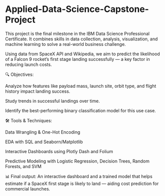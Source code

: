 # Applied-Data-Science-Capstone-Project
This project is the final milestone in the IBM Data Science Professional Certificate. It combines skills in data collection, analysis, visualization, and machine learning to solve a real-world business challenge.

Using data from SpaceX API and Wikipedia, we aim to predict the likelihood of a Falcon 9 rocket’s first stage landing successfully — a key factor in reducing launch costs.

🔍 Objectives:

Analyze how features like payload mass, launch site, orbit type, and flight history impact landing success.

Study trends in successful landings over time.

Identify the best-performing binary classification model for this use case.

🛠️ Tools & Techniques:

Data Wrangling & One-Hot Encoding

EDA with SQL and Seaborn/Matplotlib

Interactive Dashboards using Plotly Dash and Folium

Predictive Modeling with Logistic Regression, Decision Trees, Random Forests, and SVM

📊 Final output: An interactive dashboard and a trained model that helps estimate if a SpaceX first stage is likely to land — aiding cost prediction for commercial launches.







